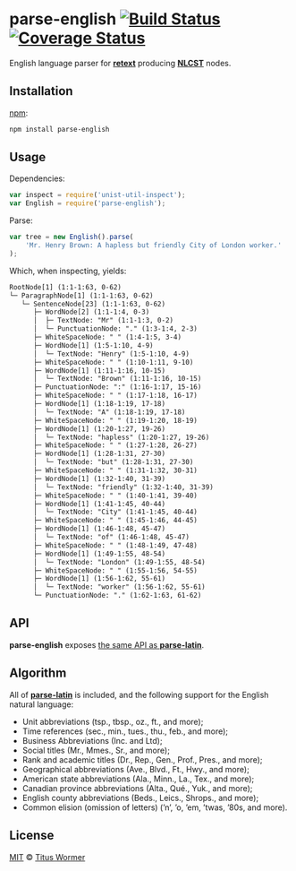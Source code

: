 # parse-english [![Build Status][travis-badge]][travis] [![Coverage Status][codecov-badge]][codecov]

<!--lint disable heading-increment list-item-spacing-->

English language parser for [**retext**][retext] producing
[**NLCST**][nlcst] nodes.

## Installation

[npm][npm-install]:

```bash
npm install parse-english
```

## Usage

Dependencies:

```javascript
var inspect = require('unist-util-inspect');
var English = require('parse-english');
```

Parse:

```javascript
var tree = new English().parse(
    'Mr. Henry Brown: A hapless but friendly City of London worker.'
);
```

Which, when inspecting, yields:

```txt
RootNode[1] (1:1-1:63, 0-62)
└─ ParagraphNode[1] (1:1-1:63, 0-62)
   └─ SentenceNode[23] (1:1-1:63, 0-62)
      ├─ WordNode[2] (1:1-1:4, 0-3)
      │  ├─ TextNode: "Mr" (1:1-1:3, 0-2)
      │  └─ PunctuationNode: "." (1:3-1:4, 2-3)
      ├─ WhiteSpaceNode: " " (1:4-1:5, 3-4)
      ├─ WordNode[1] (1:5-1:10, 4-9)
      │  └─ TextNode: "Henry" (1:5-1:10, 4-9)
      ├─ WhiteSpaceNode: " " (1:10-1:11, 9-10)
      ├─ WordNode[1] (1:11-1:16, 10-15)
      │  └─ TextNode: "Brown" (1:11-1:16, 10-15)
      ├─ PunctuationNode: ":" (1:16-1:17, 15-16)
      ├─ WhiteSpaceNode: " " (1:17-1:18, 16-17)
      ├─ WordNode[1] (1:18-1:19, 17-18)
      │  └─ TextNode: "A" (1:18-1:19, 17-18)
      ├─ WhiteSpaceNode: " " (1:19-1:20, 18-19)
      ├─ WordNode[1] (1:20-1:27, 19-26)
      │  └─ TextNode: "hapless" (1:20-1:27, 19-26)
      ├─ WhiteSpaceNode: " " (1:27-1:28, 26-27)
      ├─ WordNode[1] (1:28-1:31, 27-30)
      │  └─ TextNode: "but" (1:28-1:31, 27-30)
      ├─ WhiteSpaceNode: " " (1:31-1:32, 30-31)
      ├─ WordNode[1] (1:32-1:40, 31-39)
      │  └─ TextNode: "friendly" (1:32-1:40, 31-39)
      ├─ WhiteSpaceNode: " " (1:40-1:41, 39-40)
      ├─ WordNode[1] (1:41-1:45, 40-44)
      │  └─ TextNode: "City" (1:41-1:45, 40-44)
      ├─ WhiteSpaceNode: " " (1:45-1:46, 44-45)
      ├─ WordNode[1] (1:46-1:48, 45-47)
      │  └─ TextNode: "of" (1:46-1:48, 45-47)
      ├─ WhiteSpaceNode: " " (1:48-1:49, 47-48)
      ├─ WordNode[1] (1:49-1:55, 48-54)
      │  └─ TextNode: "London" (1:49-1:55, 48-54)
      ├─ WhiteSpaceNode: " " (1:55-1:56, 54-55)
      ├─ WordNode[1] (1:56-1:62, 55-61)
      │  └─ TextNode: "worker" (1:56-1:62, 55-61)
      └─ PunctuationNode: "." (1:62-1:63, 61-62)
```

## API

**parse-english** exposes [the same API as **parse-latin**][latin].

## Algorithm

All of [**parse-latin**][latin] is included, and the following support
for the English natural language:

*   Unit abbreviations (tsp., tbsp., oz., ft., and more);
*   Time references (sec., min., tues., thu., feb., and more);
*   Business Abbreviations (Inc. and Ltd);
*   Social titles (Mr., Mmes., Sr., and more);
*   Rank and academic titles (Dr., Rep., Gen., Prof., Pres., and more);
*   Geographical abbreviations (Ave., Blvd., Ft., Hwy., and more);
*   American state abbreviations (Ala., Minn., La., Tex., and more);
*   Canadian province abbreviations (Alta., Qué., Yuk., and more);
*   English county abbreviations (Beds., Leics., Shrops., and more);
*   Common elision (omission of letters) (’n’, ’o, ’em, ’twas, ’80s, and more).

## License

[MIT][license] © [Titus Wormer][author]

<!-- Definitions -->

[travis-badge]: https://img.shields.io/travis/wooorm/parse-english.svg

[travis]: https://travis-ci.org/wooorm/parse-english

[codecov-badge]: https://img.shields.io/codecov/c/github/wooorm/parse-english.svg

[codecov]: https://codecov.io/github/wooorm/parse-english

[npm-install]: https://docs.npmjs.com/cli/install

[license]: LICENSE

[author]: http://wooorm.com

[retext]: https://github.com/wooorm/retext

[nlcst]: https://github.com/wooorm/nlcst

[latin]: https://github.com/wooorm/parse-latin
